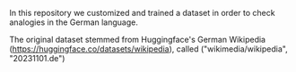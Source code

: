 In this repository we customized and trained a dataset in order to check analogies in the German language.

The original dataset stemmed from Huggingface's German Wikipedia (https://huggingface.co/datasets/wikipedia), called ("wikimedia/wikipedia", "20231101.de")
